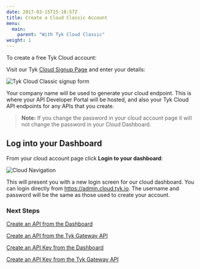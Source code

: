 ```yaml
---
date: 2017-03-15T15:10:57Z
title: Create a Cloud Classic Account
menu: 
  main:
    parent: "With Tyk Cloud Classic"
weight: 1
---
```


To create a free Tyk Cloud account:

Visit our Tyk [Cloud Signup Page](https://signup.tyk.io/api-gateway/cloud/) and enter your details:

![Tyk Cloud Classic signup form](/docs/img/2.10/signup_form.png)

Your company name will be used to generate your cloud endpoint. This is where your API Developer Portal will be hosted, and also your Tyk Cloud API endpoints for any APIs that you create.

> **Note:** If you change the password in your cloud account page it will not change the password in your Cloud Dashboard.

## <a name="log-into-your-cloud-dashboard"></a> Log into your Dashboard

From your cloud account page click **Login to your dashboard**:

![Cloud Navigation](/docs/img/cloud/new_landing_page.png)

This will present you with a new login screen for our cloud dashboard. You can login directly from <https://admin.cloud.tyk.io>. The username and password will be the same as those used to create your account.

### Next Steps

[Create an API from the Dashboard](/docs/try-out-tyk/tutorials/create-api/#tutorial-create-an-api-with-the-dashboard)

[Create an API from the Tyk Gateway API](/docs/try-out-tyk/tutorials/create-api/#tutorial-create-an-api-with-the-dashboard-api)

[Create an API Key from the Dashboard](/docs/try-out-tyk/tutorials/create-api-key/#tutorial-create-an-api-key-with-the-dashboard)

[Create an API Key from the Tyk Gateway API](/docs/try-out-tyk/tutorials/create-api-key/#tutorial-create-an-api-key-with-the-api)

